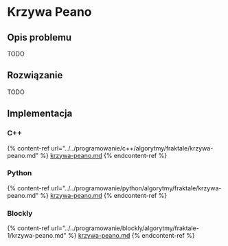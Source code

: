 # Krzywa Peano

## Opis problemu

TODO

## Rozwiązanie

TODO

## Implementacja

### C++

{% content-ref url="../../programowanie/c++/algorytmy/fraktale/krzywa-peano.md" %}
[krzywa-peano.md](../../programowanie/c++/algorytmy/fraktale/krzywa-peano.md)
{% endcontent-ref %}

### Python

{% content-ref url="../../programowanie/python/algorytmy/fraktale/krzywa-peano.md" %}
[krzywa-peano.md](../../programowanie/python/algorytmy/fraktale/krzywa-peano.md)
{% endcontent-ref %}

### Blockly

{% content-ref url="../../programowanie/blockly/algorytmy/fraktale-1/krzywa-peano.md" %}
[krzywa-peano.md](../../programowanie/blockly/algorytmy/fraktale-1/krzywa-peano.md)
{% endcontent-ref %}
